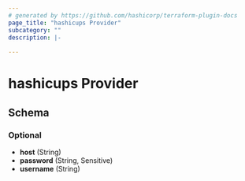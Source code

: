 ```yaml
---
# generated by https://github.com/hashicorp/terraform-plugin-docs
page_title: "hashicups Provider"
subcategory: ""
description: |-
  
---
```


# hashicups Provider





<!-- schema generated by tfplugindocs -->
## Schema

### Optional

- **host** (String)
- **password** (String, Sensitive)
- **username** (String)

